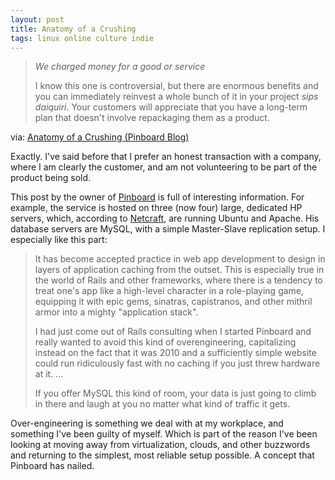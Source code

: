 ```yaml
---
layout: post
title: Anatomy of a Crushing 
tags: linux online culture indie
---
```


>*We charged money for a good or service*
>
>I know this one is controversial, but there are enormous benefits and you can immediately reinvest a whole bunch of it in your project *sips daiquiri*. Your customers will appreciate that you have a long-term plan that doesn't involve repackaging them as a product.

via: [Anatomy of a Crushing (Pinboard Blog)](http://pinboard.in/blog/173/)

Exactly. I've said before that I prefer an honest transaction with a company, where I am clearly the customer, and am not volunteering to be part of the product being sold.

This post by the owner of [Pinboard](http://pinboard.in) is full of interesting information. For example, the service is hosted on three (now four) large, dedicated HP servers, which, according to [Netcraft](http://uptime.netcraft.com/up/graph?site=pinboard.in), are running Ubuntu and Apache. His database servers are MySQL, with a simple Master-Slave replication setup. I especially like this part:

>It has become accepted practice in web app development to design in layers of application caching from the outset. This is especially true in the world of Rails and other frameworks, where there is a tendency to treat one's app like a high-level character in a role-playing game, equipping it with epic gems, sinatras, capistranos, and other mithril armor into a mighty "application stack".
>
>I had just come out of Rails consulting when I started Pinboard and really wanted to avoid this kind of overengineering, capitalizing instead on the fact that it was 2010 and a sufficiently simple website could run ridiculously fast with no caching if you just threw hardware at it. ... 
>
>If you offer MySQL this kind of room, your data is just going to climb in there and laugh at you no matter what kind of traffic it gets.

Over-engineering is something we deal with at my workplace, and something I've been guilty of myself. Which is part of the reason I've been looking at moving away from virtualization, clouds, and other buzzwords and returning to the simplest, most reliable setup possible. A concept that Pinboard has nailed.


